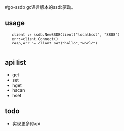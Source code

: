 #go-ssdb
 go语言版本的ssdb驱动。
 
## usage

```
   client := ssdb.NewSSDBClient("localhost", "8888")
   err:=client.Connect()
   resp,err := client.Set("hello","world")
   
```
## api list

 - get
 - set
 - hget
 - hscan
 - hset
## todo

 - 实现更多的api